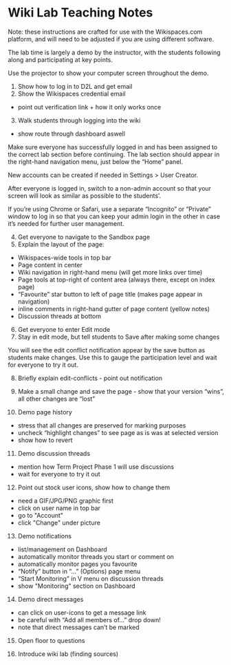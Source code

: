 ---
---

Wiki Lab Teaching Notes
=======================

Note: these instructions are crafted for use with the Wikispaces.com platform,
and will need to be adjusted if you are using different software.

The lab time is largely a demo by the instructor, with the students
following along and participating at key points.

Use the projector to show your computer screen throughout the demo.

1. Show how to log in to D2L and get email
2. Show the Wikispaces credential email
  - point out verification link + how it only works once
3. Walk students through logging into the wiki
  - show route through dashboard aswell

Make sure everyone has successfully logged in and has been assigned to the
correct lab section before continuing. The lab section should appear in
the right-hand navigation menu, just below the “Home” panel.

New accounts can be created if needed in Settings > User Creator.

After everyone is logged in, switch to a non-admin account so that your
screen will look as similar as possible to the students’.

If you’re using Chrome or Safari, use a separate “Incognito” or “Private”
window to log in so that you can keep your admin login in the other
in case it’s needed for further user management.

4. Get everyone to navigate to the Sandbox page
5. Explain the layout of the page:
 - Wikispaces-wide tools in top bar
 - Page content in center
 - Wiki navigation in right-hand menu (will get more links over time)
 - Page tools at top-right of content area (always there, except on index page)
 - “Favourite” star button to left of page title (makes page appear in navigation)
 - inline comments in right-hand gutter of page content (yellow notes)
 - Discussion threads at bottom

6. Get everyone to enter Edit mode
7. Stay in edit mode, but tell students to Save after making some changes

You will see the edit conflict notification appear by the save button
as students make changes. Use this to gauge the participation level and
wait for everyone to try it out.

8. Briefly explain edit-conflicts - point out notification
9. Make a small change and save the page - show that your version “wins”, all other changes are “lost”

10. Demo page history
 - stress that all changes are preserved for marking purposes
 - uncheck “highlight changes” to see page as is was at selected version
 - show how to revert

11. Demo discussion threads
 - mention how Term Project Phase 1 will use discussions
 - wait for everyone to try it out

12. Point out stock user icons, show how to change them
 - need a GIF/JPG/PNG graphic first
 - click on user name in top bar
 - go to "Account"
 - click "Change" under picture

13. Demo notifications
 - list/management on Dashboard
 - automatically monitor threads you start or comment on
 - automatically monitor pages you favourite
 - “Notify” button in “…” (Options) page menu
 - “Start Monitoring” in V menu on discussion threads
 - show "Monitoring" section on Dashboard

14. Demo direct messages
 - can click on user-icons to get a message link
 - be careful with “Add all members of…” drop down!
 - note that direct messages can’t be marked

15. Open floor to questions

16. Introduce wiki lab (finding sources)
